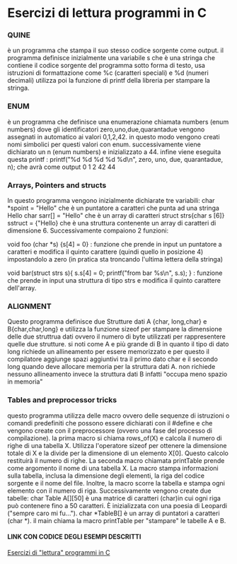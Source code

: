 # Esercizi di lettura programmi in C

### QUINE
è un programma che stampa il suo stesso codice sorgente come output.
il programma definisce inizialmente una variabile s che è una stringa
che contiene il codice sorgente del programma sotto forma di testo,
usa istruzioni di formattazione come %c (caratteri speciali) e %d (numeri decimali)
utilizza poi la funzione di printf della libreria per stampare la stringa.

### ENUM
è un programma che definisce una enumerazione chiamata numbers (enum numbers)
dove gli identificatori zero,uno,due,quarantadue vengono assegnati in automatico
ai valori 0,1,2,42. in questo modo vengono creati nomi simbolici per questi valori 
con enum.
successivamente viene dichiarato un n (enum numbers) e inizializzato a 44.
infine viene eseguita questa printf : 
printf("%d %d %d %d %d\n", zero, uno, due, quarantadue, n);
che avrà come output
0 1 2 42 44

### Arrays, Pointers and structs
In questo programma vengono inizialmente dichiarate tre variabili:
char *spoint = "Hello" che è un puntatore a caratteri che punta ad una stringa Hello
char sarr[] = "Hello" che è un array di caratteri
struct strs{char s [6]} sstruct = {"Hello} che è una struttura contenente 
un array di caratteri di dimensione 6.
Successivamente compaiono 2 funzioni:

void foo (char *s) {s[4] = 0} : funzione che prende in input un puntatore a caratteri e 
modifica il quinto carattere (quindi quello in posizione 4) impostandolo a zero
(in pratica sta troncando l'ultima lettera della stringa)

void bar(struct strs s){  s.s[4] = 0; printf("from bar %s\n", s.s); } : funzione che prende
in input una struttura di tipo strs e modifica il quinto carattere dell'array.

### ALIGNMENT
Questo programma definisce due Strutture dati A {char, long,char} e B{char,char,long}
e utilizza la funzione sizeof per stampare la dimensione delle due struttrua dati
ovvero il numero di byte utilizzati per rappresentere quelle due strutture.
si noti come A e più grande di B in quanto il tipo di dato long richiede un allineamento 
per essere memorizzato e per questo il compilatore aggiunge spazi aggiuntivi tra il primo 
dato char e il secondo long quando deve allocare memoria per la struttura dati A.
non richiede nessuno allineamento invece la struttura dati B infatti "occupa meno spazio in memoria"

### Tables and preprocessor tricks
questo programma utilizza delle macro ovvero delle sequenze di istruzioni o comandi predefiniti
che possono essere dichiarati con il #define e che vengono create con il preprocessore
(ovvero una fase del processo di compilazione).
la prima macro si chiama rows_of(X) e calcola il numero di righe di una tabella X. 
Utilizza l'operatore sizeof per ottenere la dimensione totale di X e la divide per la dimensione di un elemento X[0].
Questo calcolo restituirà il numero di righe.
La seconda macro chiamata printTable prende come argomento il nome di una tabella X.
La macro stampa informazioni sulla tabella, inclusa la dimensione degli elementi, la riga del codice sorgente e il nome del file.
Inoltre, la macro scorre la tabella e stampa ogni elemento con il numero di riga.
Successivamente vengono create due tabelle: 
char Table A[][50] è una matrice di caratteri (char)in cui ogni riga può contenere fino a 50 caratteri.
È inizializzata con una poesia di Leopardi ("sempre caro mi fu...").
char *TableB[] è un array di puntatori a caratteri (char *).
il main chiama la macro printTable per "stampare" le tabelle A e B.


#### LINK CON CODICE DEGLI ESEMPI DESCRITTI 
[Esercizi di "lettura" programmi in C](https://so.v2.cs.unibo.it/wiki/index.php/Esercizi_di_%22lettura%22_programmi_in_C)
